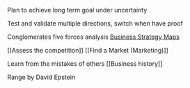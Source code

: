 Plan to achieve long term goal under uncertainty

Test and validate multiple directions, switch when have proof

Conglomerates five forces analysis
[Business Strategy Maps](https://www.linkedin.com/posts/kumli_innovation-strategy-strategymaps-activity-7001151762564800512-FRDk?utm_source=share&utm_medium=member_desktop)

[[Assess the competition]]
[[Find a Market (Marketing)]]

Learn from the mistakes of others [[Business history]]



Range by David Epstein
